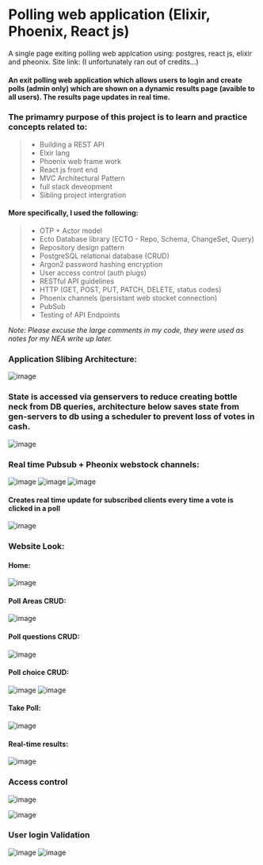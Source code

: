 # Polling web application (Elixir, Phoenix, React js)
A single page exiting polling web applcation using: postgres, react js, elixir and pheonix.
Site link: (I unfortunately ran out of credits...)

#### An exit polling web application which allows users to login and create polls (admin only) which are shown on a dynamic results page (avaible to all users). The results page updates in real time. 

### The primamry purpose of this project is to learn and practice concepts related to:
> - Building a REST API
> - Elxir lang
> - Phoenix web frame work
> - React js front end
> - MVC Architectural Pattern
> - full stack deveopment
> - Sibling project intergration

#### More specifically, I used the following:
> - OTP + Actor model
> - Ecto Database library (ECTO - Repo, Schema, ChangeSet, Query)
> - Repository design pattern
> - PostgreSQL relational database (CRUD)
> - Argon2 password hashing encryption
> - User access control (auth plugs)
> - RESTful API guidelines
> - HTTP (GET, POST, PUT, PATCH, DELETE, status codes)
> - Phoenix channels (persistant web stocket connection)
> - PubSub 
> - Testing of API Endpoints

*Note: Please excuse the large comments in my code, they were used as notes for my NEA write up later.*

### Application Slibing Architecture:

![image](images/Overview.png)

### State is accessed via genservers to reduce creating bottle neck from DB queries, architecture below saves state from gen-servers to db using a scheduler to prevent loss of votes in cash.
![image](images/save_vote_architecture.png)

### Real time Pubsub + Pheonix webstock channels:
![image](images/web_socket.png)
![image](images/PubSub.png) ![image](images/PubSub.png)

#### Creates real time update for subscribed clients every time a vote is clicked in a poll
![image](images/realtime_update.png)

### Website Look:
#### Home:
![image](images/Home_page.png)

#### Poll Areas CRUD:
![image](images/Areas_crud.png)

#### Poll questions CRUD:
![image](images/poll_questions.png)

#### Poll choice CRUD:
![image](images/new_choice.png)
![image](images/Choices.png)

#### Take Poll:
![image](images/Poll.png)

#### Real-time results:
![image](images/Realtime_votes.png)

### Access control 
![image](images/User_access_control.png)

![image](images/Admin_access_controll.png)

### User login Validation
![image](images/login_email_fail.png)
![image](images/login_pass_fail.png)
